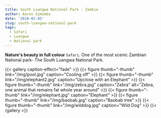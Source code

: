 ```yaml
---
title: South Luangwa National Park - Zambia
author: Aaron Simumba
date: '2018-01-05'
slug: south-luangwa-national-park
tags:
  - Safari
  - Luangwa
  - National park
---
```


**Nature's beauty in full colour** `Safari`.
One of the most scenic Zambian National park- The South Luangwa National Park.


{{< gallery caption-effect="fade" >}}
  {{< figure thumb="-thumb" link="/img/pool.jpg" caption="Cooling off" >}}
  {{< figure thumb="-thumb" link="/img/elephant2.jpg" caption="Upclose with an Elephant" >}}
  {{< figure thumb="-thumb" link="/img/zebra.jpg" caption="Zebra" alt="Zebra, one animal that remains fat whole year around" >}}
  {{< figure thumb="-thumb" link="/img/elephant.jpg" caption="Elephant" >}}
  {{< figure thumb="-thumb" link="/img/baobab.jpg" caption="Baobab tree" >}}
  {{< figure thumb="-thumb" link="/img/wilddog.jpg" caption="Wild Dog" >}}
{{< /gallery >}}

<!--more-->

